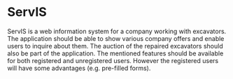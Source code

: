 # ServIS

ServIS is a web information system for a company working with excavators. 
The application should be able to show various company offers and enable users to inquire about them. 
The auction of the repaired excavators should also be part of the application.
The mentioned features should be available for both registered and unregistered users. However the registered users will have some advantages (e.g. pre-filled forms).
